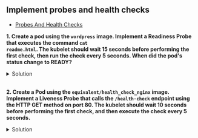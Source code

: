 ## Implement probes and health checks

* [Probes And Health Checks](https://kubernetes.io/docs/tasks/configure-pod-container/configure-liveness-readiness-startup-probes/ "Probes And Health Checks")

**1. Create a pod using the <code>wordpress</code> image. Implement a Readiness Probe that executes the command <code>cat readme.html</code>. The kubelet should wait 15 seconds before performing the first check, then run the check every 5 seconds. When did the pod's status change to READY?**

<details><summary>Solution</summary>

<p>

```bash
kubectl run wordpress --image=wordpress --dry-run=client -o yaml > wordpress.yaml
vim wordpress.yaml
```

```YAML
apiVersion: v1
kind: Pod
metadata:
  creationTimestamp: null
  labels:
    run: wordpress
  name: wordpress
spec:
  containers:
  - image: wordpress
    name: wordpress
    resources: {}
    readinessProbe:              #add
      exec:                      #add
        command:                 #add
        - cat                    #add
        - readme.html            #add
      initialDelaySeconds: 15    #add
      periodSeconds: 5           #add
  dnsPolicy: ClusterFirst
  restartPolicy: Always
status: {}
```
The Pod's status changes to READY when the readiness probe succeeds

</p>
</details>

<br/>

**2.	Create a Pod using the <code>equivalent/health_check_nginx</code> image. Implement a Liveness Probe that calls the <code>/health-check</code> endpoint using the HTTP GET method on port 80. The kubelet should wait 10 seconds before performing the first check, and then execute the check every 5 seconds.**

<details><summary>Solution</summary>

<p>

```YAML
apiVersion: v1
kind: Pod
metadata:
  labels:
    run: nginx-health
  name: nginx-health
spec:
  containers:
  - image: equivalent/health_check_nginx
    name: nginx-health
    livenessProbe:
      httpGet:
        path: /health-check
        port: 80
      initialDelaySeconds: 10
      periodSeconds: 5
  dnsPolicy: ClusterFirst
  restartPolicy: Always
```

</p>
</details>
